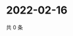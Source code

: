 # 2022-02-16

共 0 条

<!-- BEGIN WEIBO -->
<!-- 最后更新时间 Wed Feb 16 2022 17:13:22 GMT+0800 (China Standard Time) -->

<!-- END WEIBO -->

